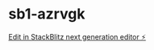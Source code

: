 # sb1-azrvgk

[Edit in StackBlitz next generation editor ⚡️](https://stackblitz.com/~/github.com/rodlopesdev/sb1-azrvgk)
